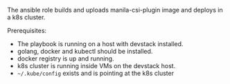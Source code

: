 The ansible role builds and uploads manila-csi-plugin image and deploys in a k8s cluster.

Prerequisites:

* The playbook is running on a host with devstack installed.
* golang, docker and kubectl should be installed.
* docker registry is up and running.
* k8s cluster is running inside VMs on the devstack host.
* `~/.kube/config` exists and is pointing at the k8s cluster
